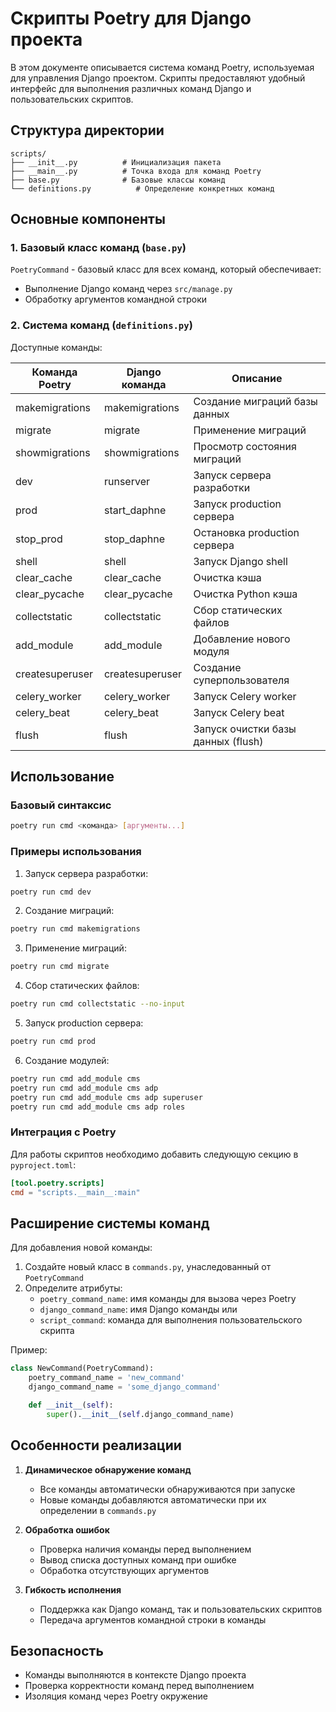 # Скрипты Poetry для Django проекта

В этом документе описывается система команд Poetry, используемая для управления Django проектом. Скрипты предоставляют удобный интерфейс для выполнения различных команд Django и пользовательских скриптов.

## Структура директории

```
scripts/
├── __init__.py          # Инициализация пакета
├── __main__.py          # Точка входа для команд Poetry
├── base.py              # Базовые классы команд
└── definitions.py          # Определение конкретных команд
```

## Основные компоненты

### 1. Базовый класс команд (`base.py`)

`PoetryCommand` - базовый класс для всех команд, который обеспечивает:
- Выполнение Django команд через `src/manage.py`
- Обработку аргументов командной строки

### 2. Система команд (`definitions.py`)

Доступные команды:

| Команда Poetry | Django команда | Описание |
|---------------|----------------|-----------|
| makemigrations | makemigrations | Создание миграций базы данных |
| migrate | migrate | Применение миграций |
| showmigrations | showmigrations | Просмотр состояния миграций |
| dev | runserver | Запуск сервера разработки |
| prod | start_daphne | Запуск production сервера |
| stop_prod | stop_daphne | Остановка production сервера |
| shell | shell | Запуск Django shell |
| clear_cache | clear_cache | Очистка кэша |
| clear_pycache | clear_pycache | Очистка Python кэша |
| collectstatic | collectstatic | Сбор статических файлов |
| add_module | add_module | Добавление нового модуля |
| createsuperuser | createsuperuser | Создание суперпользователя |
| celery_worker | celery_worker | Запуск Celery worker |
| celery_beat | celery_beat | Запуск Celery beat |
| flush | flush | Запуск очистки базы данных (flush) |


## Использование

### Базовый синтаксис

```bash
poetry run cmd <команда> [аргументы...]
```

### Примеры использования

1. Запуск сервера разработки:
```bash
poetry run cmd dev
```

2. Создание миграций:
```bash
poetry run cmd makemigrations
```

3. Применение миграций:
```bash
poetry run cmd migrate
```

4. Сбор статических файлов:
```bash
poetry run cmd collectstatic --no-input
```

5. Запуск production сервера:
```bash
poetry run cmd prod
```

6. Создание модулей:
```bash
poetry run cmd add_module cms
poetry run cmd add_module cms adp
poetry run cmd add_module cms adp superuser
poetry run cmd add_module cms adp roles
```

### Интеграция с Poetry

Для работы скриптов необходимо добавить следующую секцию в `pyproject.toml`:

```toml
[tool.poetry.scripts]
cmd = "scripts.__main__:main"
```

## Расширение системы команд

Для добавления новой команды:

1. Создайте новый класс в `commands.py`, унаследованный от `PoetryCommand`
2. Определите атрибуты:
   - `poetry_command_name`: имя команды для вызова через Poetry
   - `django_command_name`: имя Django команды или
   - `script_command`: команда для выполнения пользовательского скрипта

Пример:
```python
class NewCommand(PoetryCommand):
    poetry_command_name = 'new_command'
    django_command_name = 'some_django_command'

    def __init__(self):
        super().__init__(self.django_command_name)
```

## Особенности реализации

1. **Динамическое обнаружение команд**
   - Все команды автоматически обнаруживаются при запуске
   - Новые команды добавляются автоматически при их определении в `commands.py`

2. **Обработка ошибок**
   - Проверка наличия команды перед выполнением
   - Вывод списка доступных команд при ошибке
   - Обработка отсутствующих аргументов

3. **Гибкость исполнения**
   - Поддержка как Django команд, так и пользовательских скриптов
   - Передача аргументов командной строки в команды

## Безопасность

- Команды выполняются в контексте Django проекта
- Проверка корректности команд перед выполнением
- Изоляция команд через Poetry окружение